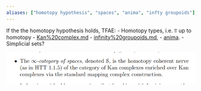 ```yaml
---
aliases: ["homotopy hypothesis", "spaces", "anima", "infty groupoids"]
---
```


If the the homotopy hypothesis holds, TFAE:
	- Homotopy types, i.e. $\Top$ up to homotopy
	- [Kan%20complex.md](Kan%20complex.md) 
	 - [infinity%20groupoids.md](infinity%20groupoids.md), 
	 - [anima](anima).
	 - Simplicial sets?
	 
![](_attachments/Pasted%20image%2020210603190941.png)